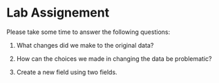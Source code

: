 # Lab Assignement
Please take some time to answer the following questions:

1.	What changes did we make to the original data?

2.	How can the choices we made in changing the data be problematic?

3.  Create a new field using two fields.
